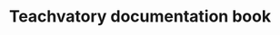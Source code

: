 ---
layout: page
title: Teachvatory documentation book
description: (2022) Documentation for Teachvatory, including installation, development, structuring, and deployment. Development using bookdown, R and MD.
img: assets/img/projects/teachvatory-doc.jpg
redirect: https://bookdown.org/gonzalojarasaba/teachvatory/
importance: 2
category: documentation
---